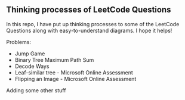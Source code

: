 ## Thinking processes of LeetCode Questions

In this repo, I have put up thinking processes to 
some of the LeetCode Questions along with easy-to-understand diagrams.
I hope it helps!
 
Problems:

* Jump Game
* Binary Tree Maximum Path Sum
* Decode Ways
* Leaf-similar tree - Microsoft Online Assessment
* Flipping an Image - Microsoft Online Assessment

Adding some other stuff
